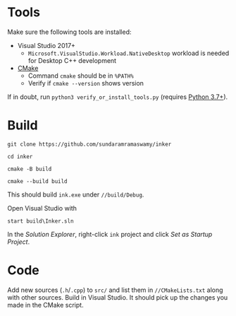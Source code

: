 # Tools

Make sure the following tools are installed:

* Visual Studio 2017+
  - `Microsoft.VisualStudio.Workload.NativeDesktop` workload is needed for Desktop C++ development
* [CMake][]
  - Command `cmake` should be in `%PATH%`
  - Verify if `cmake --version` shows version

If in doubt, run `python3 verify_or_install_tools.py` (requires [Python 3.7+][python3]).

# Build

``` shell
git clone https://github.com/sundaramramaswamy/inker

cd inker

cmake -B build

cmake --build build
```

This should build `ink.exe` under `//build/Debug`.

Open Visual Studio with

``` shell
start build\Inker.sln
```

In the _Solution Explorer_, right-click `ink` project and click _Set as Startup Project_.

# Code

Add new sources (`.h`/`.cpp`) to `src/` and list them in `//CMakeLists.txt` along with other sources.
Build in Visual Studio.  It should pick up the changes you made in the CMake script.


[CMake]: https://cmake.org/
[vcpkg]: https://vcpkg.io/en/getting-started.html
[mingw]: https://sourceforge.net/projects/mingw-w64/files/mingw-w64/mingw-w64-release/
[fltk]: https://www.fltk.org/
[spdlog]: https://github.com/gabime/spdlog
[vcpkg manifest documentation]: https://vcpkg.io/en/docs/users/manifests.html
[vcpkg cmake example]: https://vcpkg.io/en/docs/examples/manifest-mode-cmake.html
[cmake-doc]: https://cmake.org/cmake/help/latest/index.html
[packages]: https://vcpkg.io/en/packages.html
[python3]: https://www.python.org/downloads/

